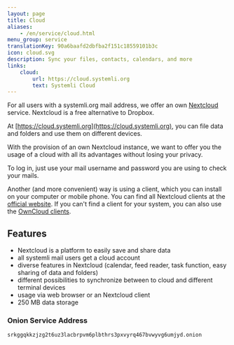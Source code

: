 ```yaml
---
layout: page
title: Cloud
aliases:
    - /en/service/cloud.html
menu_group: service
translationKey: 90a6baafd2dbfba2f151c18559101b3c
icon: cloud.svg
description: Sync your files, contacts, calendars, and more
links:
    cloud:
        url: https://cloud.systemli.org
        text: Systemli Cloud
---
```

For all users with a systemli.org mail address, we offer an own [Nextcloud](https://nextcloud.com/) service. Nextcloud is a free alternative to Dropbox.

At [https://cloud.systemli.org](https://cloud.systemli.org), you can file data and folders and use them on different devices.

With the provision of an own Nextcloud instance, we want to offer you the usage of a cloud with all its advantages without losing your privacy.

To log in, just use your mail username and password you are using to check your mails.

Another (and more convenient) way is using a client, which you can install on your computer or mobile phone. You can find all Nextcloud clients at the [official website](https://nextcloud.com/install/#install-clients). If you can't find a client for your system, you can also use the [OwnCloud clients](https://owncloud.org/install/#install-clients).

## Features

* Nextcloud is a platform to easily save and share data
* all systemli mail users get a cloud account
* diverse features in Nextcloud (calendar, feed reader, task function, easy sharing of data and folders)
* different possibilities to synchronize between to cloud and different terminal devices
* usage via web browser or an Nextcloud client
* 250 MB data storage

### Onion Service Address

```
srkggqkkzjzg2t6uz3lacbrpvm6plbthrs3pxvyrq467bvwyvg6umjyd.onion
```
